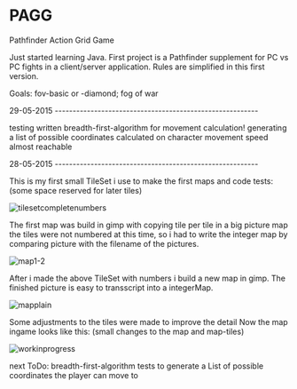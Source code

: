 # PAGG
Pathfinder Action Grid Game

Just started learning Java. First project is a Pathfinder supplement for PC vs PC fights in a client/server application. Rules are simplified in this first version.

Goals: fov-basic or -diamond;
fog of war


29-05-2015 ---------------------------------------------------------

testing written breadth-first-algorithm for movement calculation!
generating a list of possible coordinates calculated on character movement speed almost reachable

28-05-2015 ---------------------------------------------------------

This is my first small TileSet i use to make the first maps and code tests:
(some space reserved for later tiles)

![tilesetcompletenumbers](https://cloud.githubusercontent.com/assets/12558206/7860479/d3e938a2-0549-11e5-90b7-7e97708bc9c7.jpg)

The first map was build in gimp with copying tile per tile in a big picture map
the tiles were not numbered at this time, so i had to write the integer map by comparing picture with the filename of the pictures.

![map1-2](https://cloud.githubusercontent.com/assets/12558206/7860557/5d7a0646-054a-11e5-8233-9d4d09aed066.jpg)


After i made the above TileSet with numbers i build a new map in gimp. The finished picture is easy to transscript into a integerMap.

![mapplain](https://cloud.githubusercontent.com/assets/12558206/7860561/660bbde0-054a-11e5-8797-972e1fc74f84.jpg)


Some adjustments to the tiles were made to improve the detail
Now the map ingame looks like this:
(small changes to the map and map-tiles)

![workinprogress](https://cloud.githubusercontent.com/assets/12558206/7860589/af808852-054a-11e5-9be8-e5fa5e08654a.jpg)


next ToDo: breadth-first-algorithm tests to generate a List of possible coordinates the player can move to
